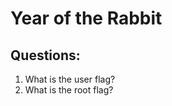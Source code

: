 # Year of the Rabbit
## Questions:
1. What is the user flag? <br />
2. What is the root flag? <br />
### 
